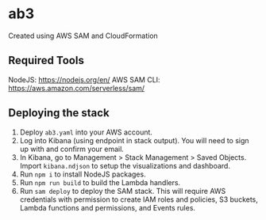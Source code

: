 # ab3

Created using AWS SAM and CloudFormation

## Required Tools

NodeJS: https://nodejs.org/en/
AWS SAM CLI: https://aws.amazon.com/serverless/sam/

## Deploying the stack

1. Deploy `ab3.yaml` into your AWS account.
2. Log into Kibana (using endpoint in stack output). You will need to sign up with and confirm your email.
3. In Kibana, go to Management > Stack Management > Saved Objects. Import `kibana.ndjson` to setup the visualizations and dashboard.
2. Run `npm i` to install NodeJS packages.
3. Run `npm run build` to build the Lambda handlers.
4. Run `sam deploy` to deploy the SAM stack. This will require AWS credentials with permission to create IAM roles and policies, S3 buckets, Lambda functions and permissions, and Events rules. 
